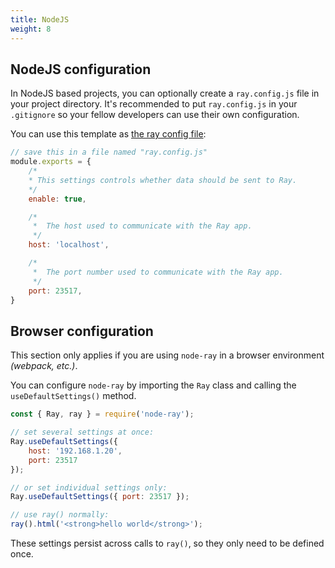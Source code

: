 ```yaml
---
title: NodeJS
weight: 8
---
```


## NodeJS configuration
In NodeJS based projects, you can optionally create a `ray.config.js` file in your project directory. It's recommended to put `ray.config.js` in your `.gitignore` so your fellow developers can use their own configuration.

You can use this template as [the ray config file](/docs/ray/v1/configuration/nodejs):

```js
// save this in a file named "ray.config.js"
module.exports = {
    /*
    * This settings controls whether data should be sent to Ray.
    */
    enable: true,

    /*
     *  The host used to communicate with the Ray app.
     */
    host: 'localhost',

    /*
     *  The port number used to communicate with the Ray app. 
     */
    port: 23517,
}
```

## Browser configuration

This section only applies if you are using `node-ray` in a browser environment _(webpack, etc.)_.

You can configure `node-ray` by importing the `Ray` class and calling the `useDefaultSettings()` method.

```js
const { Ray, ray } = require('node-ray');

// set several settings at once:
Ray.useDefaultSettings({ 
    host: '192.168.1.20',
    port: 23517 
});

// or set individual settings only:
Ray.useDefaultSettings({ port: 23517 });

// use ray() normally:
ray().html('<strong>hello world</strong>');
```

These settings persist across calls to `ray()`, so they only need to be defined once.

